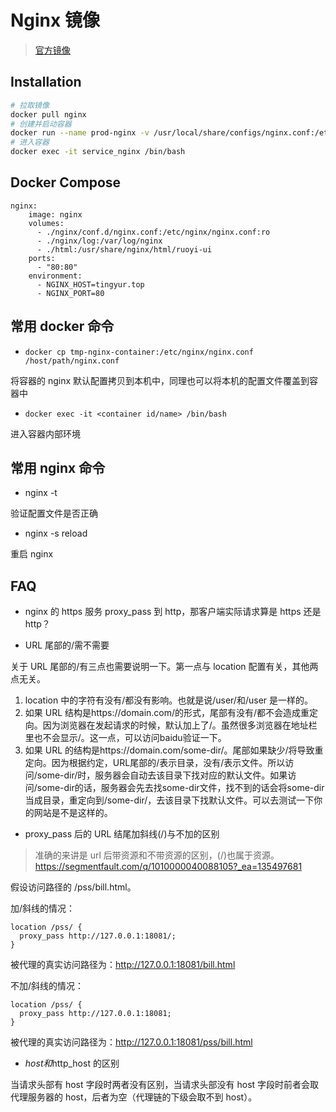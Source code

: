 # Nginx 镜像

> [官方镜像](https://hub.docker.com/_/nginx)

## Installation

```sh
# 拉取镜像
docker pull nginx
# 创建并启动容器
docker run --name prod-nginx -v /usr/local/share/configs/nginx.conf:/etc/nginx/nginx.conf:ro -d nginx
# 进入容器
docker exec -it service_nginx /bin/bash
```

## Docker Compose

```
nginx:
    image: nginx
    volumes:
      - ./nginx/conf.d/nginx.conf:/etc/nginx/nginx.conf:ro
      - ./nginx/log:/var/log/nginx
      - ./html:/usr/share/nginx/html/ruoyi-ui
    ports:
      - "80:80"
    environment:
      - NGINX_HOST=tingyur.top
      - NGINX_PORT=80
```

## 常用 docker 命令

- `docker cp tmp-nginx-container:/etc/nginx/nginx.conf /host/path/nginx.conf`

将容器的 nginx 默认配置拷贝到本机中，同理也可以将本机的配置文件覆盖到容器中

- `docker exec -it <container id/name> /bin/bash`

进入容器内部环境

## 常用 nginx 命令

- nginx -t

验证配置文件是否正确

- nginx -s reload

重启 nginx

## FAQ

- nginx 的 https 服务 proxy_pass 到 http，那客户端实际请求算是 https 还是 http？

- URL 尾部的/需不需要

关于 URL 尾部的/有三点也需要说明一下。第一点与 location 配置有关，其他两点无关。

1. location 中的字符有没有/都没有影响。也就是说/user/和/user 是一样的。
2. 如果 URL 结构是https://domain.com/的形式，尾部有没有/都不会造成重定向。因为浏览器在发起请求的时候，默认加上了/。虽然很多浏览器在地址栏里也不会显示/。这一点，可以访问baidu验证一下。
3. 如果 URL 的结构是https://domain.com/some-dir/。尾部如果缺少/将导致重定向。因为根据约定，URL尾部的/表示目录，没有/表示文件。所以访问/some-dir/时，服务器会自动去该目录下找对应的默认文件。如果访问/some-dir的话，服务器会先去找some-dir文件，找不到的话会将some-dir当成目录，重定向到/some-dir/，去该目录下找默认文件。可以去测试一下你的网站是不是这样的。

- proxy_pass 后的 URL 结尾加斜线(/)与不加的区别

> 准确的来讲是 url 后带资源和不带资源的区别，(/)也属于资源。
> https://segmentfault.com/q/1010000040088105?_ea=135497681

假设访问路径的 /pss/bill.html。

加/斜线的情况：

```
location /pss/ {
  proxy_pass http://127.0.0.1:18081/;
}
```

被代理的真实访问路径为：http://127.0.0.1:18081/bill.html

不加/斜线的情况：

```
location /pss/ {
  proxy_pass http://127.0.0.1:18081;
}
```

被代理的真实访问路径为：http://127.0.0.1:18081/pss/bill.html

- $host和$http_host 的区别

当请求头部有 host 字段时两者没有区别，当请求头部没有 host 字段时前者会取代理服务器的 host，后者为空（代理链的下级会取不到 host）。
